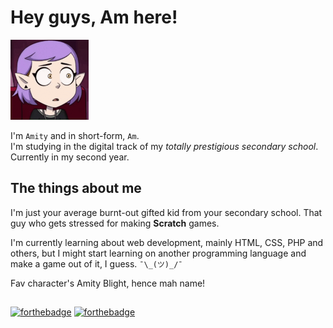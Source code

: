 # Hey guys, Am here!

<img src="./assets/amityblush.gif" style="height:128px;">

I'm ``Amity`` and in short-form, ``Am``.<br>
I'm studying in the digital track of my *totally prestigious secondary school*. Currently in my second year.

## The things about me

I'm just your average burnt-out gifted kid from your secondary school.
That guy who gets stressed for making **Scratch** games.

I'm currently learning about web development, mainly HTML, CSS, PHP and others,
but I might start learning on another programming language and make a game out of it, I guess. ``¯\_(ツ)_/¯``

Fav character's Amity Blight, hence mah name!

##

[![forthebadge](https://forthebadge.com/images/badges/kinda-sfw.svg)](https://forthebadge.com)
[![forthebadge](https://forthebadge.com/images/badges/just-plain-nasty.svg)](https://forthebadge.com)
